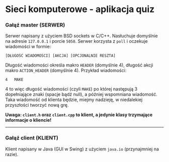 # Sieci komputerowe - aplikacja quiz
### Gałąź master (SERWER)
Serwer napisany z użyciem BSD sockets w C/C++. Nasłuchuje domyślnie na adresie `127.0.0.1` i porcie `5050`. Serwer korzysta z `poll` i oczekuje wiadomości w formie:
    
    [DŁUGOŚĆ WIADOMOŚCI] [AKCJA] [OPCJONALNIE RESZTA]

Długość wiadomości określa makro `HEADER` (domyślnie 4), długość akcji makro `ACTION_HEADER` (domyślnie 4). Przykład wiadomości:

    4   MAKE

4 to więc długość wiadomości (czyli `MAKE`) po której następują 3 dopełniające znaki (spacje bądź null), a później wspomniana wiadomość. 
Taka wiadomość od klienta będzie, miejmy nadzieję, w niedalekiej przyszłości tworzyć nową grę.

**Uwaga: `client.h` oraz `client.cpp` to klient, a jedynie klasy trzymające informacje o kliencie!**

---

### Gałąź client (KLIENT)
Klient napisany w Java (GUI w Swing) z użyciem `java.io` (przynajmniej na razie). 
